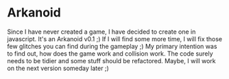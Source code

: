 # Arkanoid

Since I have never created a game, I have decided to create one in javascript. It's an Arkanoid v0.1 ;) If I will find some more time, I will fix those few glitches you can find during the gameplay ;) My primary intention was to find out, how does the game work and collision work. The code surely needs to be tidier and some stuff should be refactored. Maybe, I will work on the next version someday later ;)